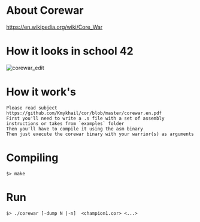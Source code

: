 # About Corewar
https://en.wikipedia.org/wiki/Core_War
# How it looks in school 42
![corewar_edit](https://user-images.githubusercontent.com/31519926/42526395-5bc7861e-847e-11e8-87f5-787e4953e23c.gif)
# How it work's
```
Please read subject https://github.com/Kmykhail/cor/blob/master/corewar.en.pdf
First you'll need to write a .s file with a set of assembly instructions or takes from `examples` folder
Then you'll have to compile it using the asm binary
Then just execute the corewar binary with your warrior(s) as arguments
```
# Compiling 
`$> make`
# Run
`$> ./corewar [-dump N |-n]  <champion1.cor> <...>`
